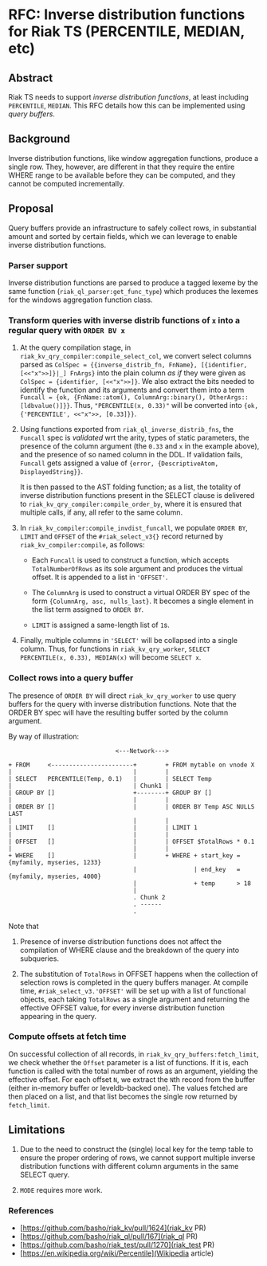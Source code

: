 # RFC: Inverse distribution functions for Riak TS (PERCENTILE, MEDIAN, etc)

## Abstract

Riak TS needs to support *inverse distribution functions*, at least including `PERCENTILE`, `MEDIAN`.  This RFC details how this can be implemented using *query buffers*.

## Background

Inverse distribution functions, like window aggregation functions, produce a single row.  They, however, are different in that they require the entire WHERE range to be available before they can be computed, and they cannot be computed incrementally.

## Proposal

Query buffers provide an infrastructure to safely collect rows, in substantial amount and sorted by certain fields, which we can leverage to enable inverse distribution functions.

### Parser support

Inverse distribution functions are parsed to produce a tagged lexeme by the same function (`riak_ql_parser:get_func_type`) which produces the lexemes for the windows aggregation function class.

### Transform queries with inverse distrib functions of `x` into a regular query with `ORDER BV x`

1. At the query compilation stage, in `riak_kv_qry_compiler:compile_select_col`, we convert select columns parsed as `ColSpec = {{inverse_distrib_fn, FnName}, [{identifier, [<<"x">>]}|_] FnArgs}` into the plain column *as if* they were given as `ColSpec = {identifier, [<<"x">>]}`.  We also extract the bits needed to identify the function and its arguments and convert them into a term `Funcall = {ok, {FnName::atom(), ColumnArg::binary(), OtherArgs::[ldbvalue()]}}`.  Thus, `"PERCENTILE(x, 0.33)"` will be converted into `{ok, {'PERCENTILE', <<"x">>, [0.33]}}`.

2. Using functions exported from `riak_ql_inverse_distrib_fns`, the `Funcall` spec is *validated* wrt the arity, types of static parameters, the presence of the column argument (the `0.33` and `x` in the example above), and the presence of so named column in the DDL.  If validation fails, `Funcall` gets assigned a value of `{error, {DescriptiveAtom, DisplayedString}}`.

    It is then passed to the AST folding function; as a list, the totality of inverse distribution functions present in the SELECT clause is delivered to `riak_kv_qry_compiler:compile_order_by`, where it is ensured that multiple calls, if any, all refer to the same column.

3. In `riak_kv_compiler:compile_invdist_funcall`, we populate `ORDER BY`, `LIMIT` and `OFFSET` of the `#riak_select_v3{}` record returned by `riak_kv_compiler:compile`, as follows:

    - Each `Funcall` is used to construct a function, which accepts `TotalNumberOfRows` as its sole argument and produces the virtual offset.  It is appended to a list in `'OFFSET'`.

    - The `ColumnArg` is used to construct a virtual ORDER BY spec of the form `{ColumnArg, asc, nulls_last}`.  It becomes a single element in the list term assigned to `ORDER BY`.

    - `LIMIT` is assigned a same-length list of `1`s.

4. Finally, multiple columns in `'SELECT'` will be collapsed into a single column.  Thus, for functions in `riak_kv_qry_worker`, `SELECT PERCENTILE(x, 0.33), MEDIAN(x)` will become `SELECT x`.

### Collect rows into a query buffer

The presence of `ORDER BY` will direct `riak_kv_qry_worker` to use query buffers for the query with inverse distribution functions.  Note that the ORDER BY spec will have the resulting buffer sorted by the column argument.

By way of illustration:

```
                              <---Network--->

+ FROM     <-----------------------+        + FROM mytable on vnode X
|                                  |        |
| SELECT   PERCENTILE(Temp, 0.1)   |        | SELECT Temp
|                                  | Chunk1 |
| GROUP BY []                      +--------+ GROUP BY []
|                                  |        |
| ORDER BY []                      |        | ORDER BY Temp ASC NULLS LAST
|                                  |        |
| LIMIT    []                      |        | LIMIT 1
|                                  |        |
| OFFSET   []                      |        | OFFSET $TotalRows * 0.1
|                                  |        |
+ WHERE    []                      |        + WHERE + start_key = {myfamily, myseries, 1233}
                                   |                | end_key   = {myfamily, myseries, 4000}
                                   |                + temp      > 18
                                   |
                                   . Chunk 2
                                   . ------
                                   .
```

Note that

1. Presence of inverse distribution functions does not affect the compilation of WHERE clause and the breakdown of the query into subqueries.

2. The substitution of `TotalRows` in OFFSET happens when the collection of selection rows is completed in the query buffers manager.  At compile time, `#riak_select_v3.'OFFSET'` will be set up with a list of functional objects, each taking `TotalRows` as a single argument and returning the effective OFFSET value, for every inverse distribution function appearing in the query.

### Compute offsets at fetch time

On successful collection of all records, in `riak_kv_qry_buffers:fetch_limit`, we check whether the `Offset` parameter is a list of functions.  If it is, each function is called with the total number of rows as an argument, yielding the effective offset.  For each offset `N`, we extract the `N`th record from the buffer (either in-memory buffer or leveldb-backed one).  The values fetched are then placed on a list, and that list becomes the single row returned by `fetch_limit`.

## Limitations

1. Due to the need to construct the (single) local key for the temp table to ensure the proper ordering of rows, we cannot support multiple inverse distribution functions with different column arguments in the same SELECT query.

2. `MODE` requires more work.

### References

- [https://github.com/basho/riak_kv/pull/1624](riak_kv PR)
- [https://github.com/basho/riak_ql/pull/167](riak_ql PR)
- [https://github.com/basho/riak_test/pull/1270](riak_test PR)
- [https://en.wikipedia.org/wiki/Percentile](Wikipedia article)
